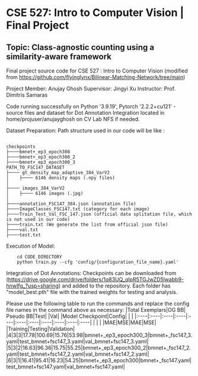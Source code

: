 # CSE 527: Intro to Computer Vision | Final Project
## Topic: Class-agnostic counting using a similarity-aware framework
Final project source code for CSE 527 : Intro to Computer Vision (modified from https://github.com/flyinglynx/Bilinear-Matching-Network/tree/main)

Project Member: Anujay Ghosh
Supervisor: Jingyi Xu
Instructor: Prof. Dimitris Samaras

Code running successfully on Python '3.9.19', Pytorch '2.2.2+cu121' - source files and dataset for Dot Annotation Integration located in home/projuser/anujayghosh on CV Lab NFS if needed.

Dataset Preparation:
Path structure used in our code will be like :
````

checkpoints
├────bmnet+_ep3_epoch300
├────bmnet+_ep3_epoch300_2
├────bmnet+_ep3_epoch300_3
PATH_TO_FSC147_DATASET
├──── gt_density_map_adaptive_384_VarV2
│    ├──── 6146 density maps (.npy files)
│    
├──── images_384_VarV2
│    ├──── 6146 images (.jpg)
│ 
├────annotation_FSC147_384.json (annotation file)
├────ImageClasses_FSC147.txt (category for each image)
├────Train_Test_Val_FSC_147.json (official data splitation file, which is not used in our code)
├────train.txt (We generate the list from official json file)
├────val.txt
├────test.txt

````

Execution of Model: 
````
    cd CODE_DIRECTORY
    python train.py --cfg 'config/{configuration_file_name}.yaml'
````

Integration of Dot Annotations:
Checkpoints can be downloaded from (https://drive.google.com/drive/folders/1q83UQ_qIpR5TGJwZD5lwabb9-hnwIfg_?usp=sharing) and added to the repository. Each folder has "model_best.pth" file with the trained weights for testing and analysis. 

Please use the following table to run the commands and replace the config file names in the command above as necessary:
|Total Exemplars|OG BB| Pseudo BB|Test| |Val| |Model Checkpoint|Config| | |
|:----|:----|:----|:----|:----|:----|:----|:----|:----|:----|:----|
| | | |MAE|MSE|MAE|MSE| |Training|Testing|Validation|
|4|3|3|17.78|100.69|15.76|53.98|bmnet+_ep3_epoch300_3|bmnet+_fsc147_3.yaml|test_bmnet+fsc147_3.yaml|val_bmnet+fsc147_3.yaml|
|5|3|2|16.63|96.36|15.75|55.25|bmnet+_ep3_epoch300_2|bmnet+_fsc147_2.yaml|test_bmnet+fsc147_2.yaml|val_bmnet+fsc147_2.yaml|
|6|3|1|16.41|95.41|16.23|54.25|bmnet+_ep3_epoch300|bmnet+_fsc147.yaml|test_bmnet+fsc147.yaml|val_bmnet+fsc147.yaml|


